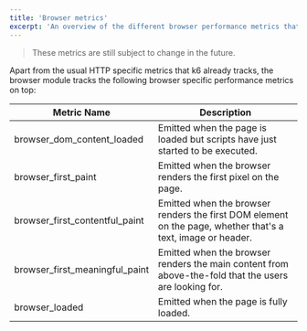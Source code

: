 ```yaml
---
title: 'Browser metrics'
excerpt: 'An overview of the different browser performance metrics that the browser module tracks.'
---
```


<Blockquote mod="attention">

These metrics are still subject to change in the future.

</Blockquote>

Apart from the usual HTTP specific metrics that k6 already tracks, the browser module tracks the following browser specific performance metrics on top:

| Metric Name                    |  Description                                                                                                 |
|--------------------------------|--------------------------------------------------------------------------------------------------------------|
| browser_dom_content_loaded     | Emitted when the page is loaded but scripts have just started to be executed.                                |
| browser_first_paint            | Emitted when the browser renders the first pixel on the page.                                                |
| browser_first_contentful_paint | Emitted when the browser renders the first DOM element on the page, whether that's a text, image or header.  |
| browser_first_meaningful_paint | Emitted when the browser renders the main content from above-the-fold that the users are looking for.        |
| browser_loaded                 | Emitted when the page is fully loaded.                                                                       |